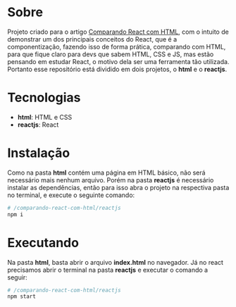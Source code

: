 # Sobre

Projeto criado para o artigo [Comparando React com HTML](https://medium.com/@danilomacb/comparando-react-com-html-7eda91ee408a), com o intuito de demonstrar um dos principais conceitos do React, que é a componentização, fazendo isso de forma prática, comparando com HTML, para que fique claro para devs que sabem HTML, CSS e JS, mas estão pensando em estudar React, o motivo dela ser uma ferramenta tão utilizada. Portanto esse repositório está dividido em dois projetos, o **html** e o **reactjs**.

# Tecnologias

- **html**: HTML e CSS
- **reactjs**: React

# Instalação

Como na pasta **html** contém uma página em HTML básico, não será necessário mais nenhum arquivo. Porém na pasta **reactjs** é necessário instalar as dependências, então para isso abra o projeto na respectiva pasta no terminal, e execute o seguinte comando:

```bash
# /comparando-react-com-html/reactjs
npm i
```

# Executando

Na pasta **html**, basta abrir o arquivo **index.html** no navegador. Já no react precisamos abrir o terminal na pasta **reactjs** e executar o comando a seguir:

```bash
# /comparando-react-com-html/reactjs
npm start
```
